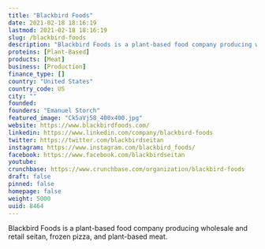 ```yaml
---
title: "Blackbird Foods"
date: 2021-02-18 18:16:19
lastmod: 2021-02-18 18:16:19
slug: /blackbird-foods
description: "Blackbird Foods is a plant-based food company producing wholesale and retail seitan, frozen pizza, and plant-based meat."
proteins: [Plant-Based]
products: [Meat]
business: [Production]
finance_type: []
country: "United States"
country_code: US
city: ""
founded: 
founders: "Emanuel Storch"
featured_image: "Ck5aVj58_400x400.jpg"
website: https://www.blackbirdfoods.com/
linkedin: https://www.linkedin.com/company/blackbird-foods
twitter: https://twitter.com/blackbirdseitan
instagram: https://www.instagram.com/blackbird_foods/
facebook: https://www.facebook.com/blackbirdseitan
youtube: 
crunchbase: https://www.crunchbase.com/organization/blackbird-foods
draft: false
pinned: false
homepage: false
weight: 5000
uuid: 8464
---
```

Blackbird Foods is a plant-based food company producing wholesale and retail seitan, frozen pizza, and plant-based meat.
